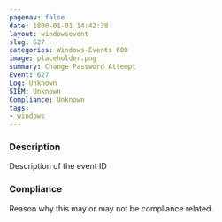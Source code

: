 ```yaml
---
pagenav: false
date: 1800-01-01 14:42:38
layout: windowsevent
slug: 627
categories: Windows-Events 600
image: placeholder.png
summary: Change Password Attempt
Event: 627
Log: Unknown
SIEM: Unknown
Compliance: Unknown
tags:
- windows
---
```


### Description

Description of the event ID

### Compliance

Reason why this may or may not be compliance related.
